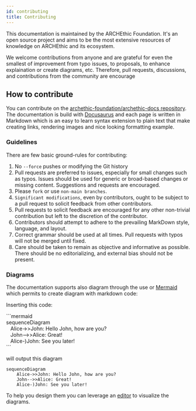 ```yaml
---
id: contributing
title: Contributing
---
```


This documentation is maintained by the ARCHEthic Foundation. It's an open source project and aims to be the most extensive
resources of knowledge on ARCHEthic and its ecosystem.

We welcome contributions from anyone and are grateful for even the smallest of improvement from typo issues, to proposals, to enhance explaination or create diagrams, etc.
Therefore, pull requests, discussions, and contributions from the community are encourage 


## How to contribute

You can contribute on the [archethic-foundation/archethic-docs repository](https://github.com/archethic-foundation/archethic-docs). The documentation is build with [Docusaurus](https://docusaurus.io) and each page is written in Markdown which is an easy to learn syntax extension to plain text that make creating links, rendering images and nice looking formatting example.


### Guidelines

There are few basic ground-rules for contributing:
1. No `--force` pushes or modifying the Git history
2. Pull requests are preferred to issues, especially for small changes such as typos. Issues should be used for generic or broad-based changes or missing content. Suggestions and requests are encouraged.
3. Please `fork` or use `non-main branches`.
4. `Significant modifications`, even by contributors, ought to be subject to a pull request to solicit feedback from other contributors.
5. Pull requests to solicit feedback are encouraged for any other non-trivial contribution but left to the discretion of the contributor.
6. Contributors should attempt to adhere to the prevailing MarkDown style, language, and layout.
7. Correct grammar should be used at all times. Pull requests with typos will not be merged until fixed.
8. Care should be taken to remain as objective and informative as possible. There should be no editorializing, and external bias should not be present.

### Diagrams

The documentation supports also diagram through the use or [Mermaid](https://mermaid-js.github.io) which permits to create diagram with markdown code:

Inserting this code:
<p>```mermaid
<br />
sequenceDiagram<br />
&nbsp;&nbsp;&nbsp;Alice->>John: Hello John, how are you? <br />
&nbsp;&nbsp;&nbsp;John-->>Alice: Great!<br />
&nbsp;&nbsp;&nbsp;Alice-)John: See you later!<br />
```
</p>

will output this diagram

```mermaid
sequenceDiagram
    Alice->>John: Hello John, how are you?
    John-->>Alice: Great!
    Alice-)John: See you later!
```

To help you design them you can leverage an [editor](https://mermaid.live/) to visualize the diagrams.
